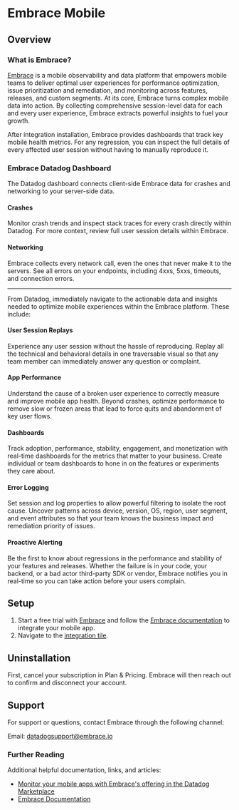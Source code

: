 # Embrace Mobile

## Overview

### What is Embrace?

[Embrace][1] is a mobile observability and data platform that empowers mobile teams to deliver optimal user experiences for 
performance optimization, issue prioritization and remediation, and monitoring across features, releases, and custom 
segments. At its core, Embrace turns complex mobile data into action. By collecting comprehensive session-level data for
each and every user experience, Embrace extracts powerful insights to fuel your growth.

After integration installation, Embrace provides dashboards that track key mobile health metrics. For any regression, you can inspect 
the full details of every affected user session without having to manually reproduce it. 

### Embrace Datadog Dashboard

The Datadog dashboard connects client-side Embrace data for crashes and networking to your server-side data.

#### Crashes

Monitor crash trends and inspect stack traces for every crash directly within Datadog. For more context, review full
user session details within Embrace.

#### Networking

Embrace collects every network call, even the ones that never make it to the servers. See all errors on your
endpoints, including 4xxs, 5xxs, timeouts, and connection errors.

---

From Datadog, immediately navigate to the actionable data and insights needed to optimize mobile experiences within the
Embrace platform. These include:

#### User Session Replays

Experience any user session without the hassle of reproducing. Replay all the technical and behavioral details in one
traversable visual so that any team member can immediately answer any question or complaint.

#### App Performance

Understand the cause of a broken user experience to correctly measure and improve mobile app health. Beyond crashes,
optimize performance to remove slow or frozen areas that lead to force quits and abandonment of key user flows.

#### Dashboards

Track adoption, performance, stability, engagement, and monetization with real-time dashboards for the metrics that 
matter to your business. Create individual or team dashboards to hone in on the features or experiments they care about.

#### Error Logging

Set session and log properties to allow powerful filtering to isolate the root cause. Uncover patterns across 
device, version, OS, region, user segment, and event attributes so that your team knows the business impact and 
remediation priority of issues. 

#### Proactive Alerting

Be the first to know about regressions in the performance and stability of your features and releases. Whether the 
failure is in your code, your backend, or a bad actor third-party SDK or vendor, Embrace notifies you in real-time
so you can take action before your users complain.
 
## Setup

1. Start a free trial with [Embrace][3] and follow the [Embrace documentation][2] to integrate your mobile app.
2. Navigate to the [integration tile][5].

## Uninstallation

First, cancel your subscription in Plan & Pricing. Embrace will then reach out to confirm and disconnect your account.

## Support
For support or questions, contact Embrace through the following channel: 

Email: [datadogsupport@embrace.io][4] 

### Further Reading

Additional helpful documentation, links, and articles:

- [Monitor your mobile apps with Embrace's offering in the Datadog Marketplace][6]
- [Embrace Documentation][2]

[1]: https://embrace.io
[2]: https://embrace.io/docs/
[3]: https://dash.embrace.io
[4]: mailto:datadogsupport@embrace.io
[5]: https://app.datadoghq.com/integrations/embrace-mobile
[6]: https://www.datadoghq.com/blog/mobile-application-monitoring-embrace-datadog/